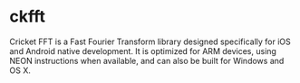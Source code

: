 # ckfft

Cricket FFT is a Fast Fourier Transform library designed specifically for iOS and Android native development.  It is optimized for ARM devices, using NEON instructions when available, and can also be built for Windows and OS X.
